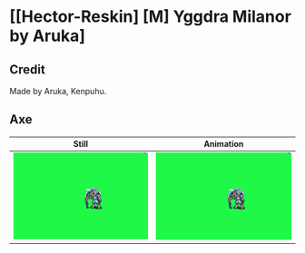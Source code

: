# [\[Hector-Reskin\] \[M\] Yggdra Milanor by Aruka]

## Credit

Made by Aruka, Kenpuhu.
	
## Axe

| Still | Animation |
| :---: | :-------: |
| ![Axe still](./Axe_000.png) | ![Axe animation](./Axe.gif) |
